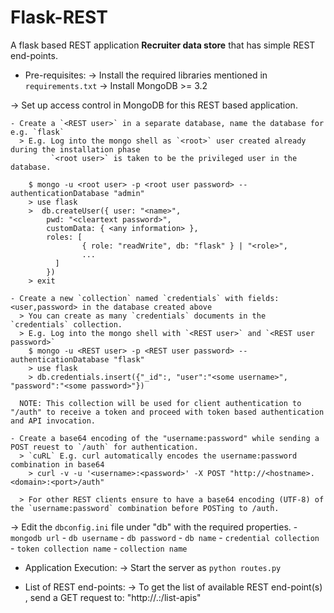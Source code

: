# Flask-REST
A flask based REST application <b>Recruiter data store</b> that has simple REST end-points.

* Pre-requisites:
 -> Install the required libraries mentioned in `requirements.txt`
 -> Install MongoDB >= 3.2

 -> Set up access control in MongoDB for this REST based application.

 	- Create a `<REST user>` in a separate database, name the database for e.g. `flask`
 	  > E.g. Log into the mongo shell as `<root>` user created already during the installation phase
 	  	     `<root user>` is taken to be the privileged user in the database.

 	  	$ mongo -u <root user> -p <root user password> --authenticationDatabase "admin"
 	  	> use flask
 	  	>  db.createUser({ user: "<name>",
  			pwd: "<cleartext password>",
  			customData: { <any information> },
  			roles: [
    				{ role: "readWrite", db: "flask" } | "<role>",
    				...
			  ]
			})
		> exit

 	- Create a new `collection` named `credentials` with fields: <user,password> in the database created above
 	  > You can create as many `credentials` documents in the `credentials` collection.
 	  > E.g. Log into the mongo shell with `<REST user>` and `<REST user password>`
		$ mongo -u <REST user> -p <REST user password> --authenticationDatabase "flask"
 	  	> use flask 
 	  	> db.credentials.insert({"_id":, "user":"<some username>", "password":"<some password>"})

 	  NOTE: This collection will be used for client authentication to "/auth" to receive a token and proceed with token based authentication and API invocation.

 	- Create a base64 encoding of the "username:password" while sending a POST reuest to `/auth` for authentication.
 	  > `cuRL` E.g. curl automatically encodes the username:password combination in base64
 	  	> curl -v -u '<username>:<password>' -X POST "http://<hostname>.<domain>:<port>/auth"

 	  > For other REST clients ensure to have a base64 encoding (UTF-8) of the `username:password` combination before POSTing to /auth.

 -> Edit the `dbconfig.ini` file under "db" with the required properties.
 	- `mongodb url`
 	- `db username`
 	- `db password`
 	- `db name`
 	- `credential collection`
 	- `token collection name`
 	- `collection name`


* Application Execution:
 -> Start the server as `python routes.py`

* List of REST end-points:
 -> To get the list of available REST end-point(s) , send a GET request to: "http://<hostname>.<domain>:<port>/list-apis"